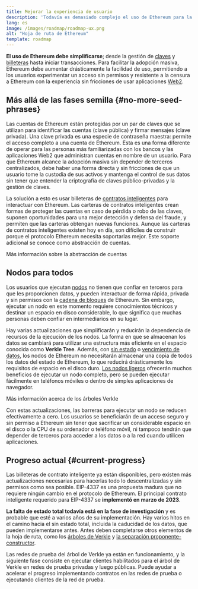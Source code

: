 ```yaml
---
title: Mejorar la experiencia de usuario
description: 'Todavía es demasiado complejo el uso de Ethereum para la mayoría de las personas. Para fomentar la adopción masiva, Ethereum debe reducir drásticamente sus barreras de entrada: los usuarios deben obtener los beneficios del acceso descentralizado, sin permiso y resistente a la censura a Ethereum, pero debe ser tan sencillo como usar una aplicación Web2 tradicional.'
lang: es
image: /images/roadmap/roadmap-ux.png
alt: "Hoja de ruta de Ethereum"
template: roadmap
---
```


**El uso de Ethereum debe simplificarse**; desde la gestión de [claves](/glossary/#key) y [billeteras](/glossary/#wallet) hasta iniciar transacciones. Para facilitar la adopción masiva, Ethereum debe aumentar drásticamente la facilidad de uso, permitiendo a los usuarios experimentar un acceso sin permisos y resistente a la censura a Ethereum con la experiencia sin fricciones de usar aplicaciones [Web2](/glossary/#web2).

## Más allá de las fases semilla {#no-more-seed-phrases}

Las cuentas de Ethereum están protegidas por un par de claves que se utilizan para identificar las cuentas (clave pública) y firmar mensajes (clave privada). Una clave privada es una especie de contraseña maestra: permite el acceso completo a una cuenta de Ethereum. Esta es una forma diferente de operar para las personas más familiarizadas con los bancos y las aplicaciones Web2 que administran cuentas en nombre de un usuario. Para que Ethereum alcance la adopción masiva sin depender de terceros centralizados, debe haber una forma directa y sin fricciones de que un usuario tome la custodia de sus activos y mantenga el control de sus datos sin tener que entender la criptografía de claves público-privadas y la gestión de claves.

La solución a esto es usar billeteras de [contratos inteligentes](/glossary/#smart-contract) para interactuar con Ethereum. Las carteras de contratos inteligentes crean formas de proteger las cuentas en caso de pérdida o robo de las claves, suponen oportunidades para una mejor detección y defensa del fraude, y permiten que las carteras obtengan nuevas funciones. Aunque las carteras de contratos inteligentes existen hoy en día, son difíciles de construir porque el protocolo Ethereum necesita soportarlas mejor. Este soporte adicional se conoce como abstracción de cuentas.

<ButtonLink variant="outline-color" href="/roadmap/account-abstraction/">Más información sobre la abstracción de cuentas</ButtonLink>

## Nodos para todos

Los usuarios que ejecutan [nodos](/glossary/#node) no tienen que confiar en terceros para que les proporcionen datos, y pueden interactuar de forma rápida, privada y sin permisos con la [cadena de bloques](/glossary/#blockchain) de Ethereum. Sin embargo, ejecutar un nodo en este momento requiere conocimientos técnicos y destinar un espacio en disco considerable, lo que significa que muchas personas deben confiar en intermediarios en su lugar.

Hay varias actualizaciones que simplificarán y reducirán la dependencia de recursos de la ejecución de los nodos. La forma en que se almacenan los datos se cambiará para utilizar una estructura más eficiente en el espacio conocida como **Verkle Tree**. Además, con [sin estado](/roadmap/statelessness) o [vencimiento de datos](/roadmap/statelessness/#data-expiry), los nodos de Ethereum no necesitarán almacenar una copia de todos los datos del estado de Ethereum, lo que reducirá drásticamente los requisitos de espacio en el disco duro. [Los nodos ligeros](/developers/docs/nodes-and-clients/light-clients/) ofrecerán muchos beneficios de ejecutar un nodo completo, pero se pueden ejecutar fácilmente en teléfonos móviles o dentro de simples aplicaciones de navegador.

<ButtonLink variant="outline-color" href="/roadmap/verkle-trees/">Más información acerca de los árboles Verkle</ButtonLink>

Con estas actualizaciones, las barreras para ejecutar un nodo se reducen efectivamente a cero. Los usuarios se beneficiarán de un acceso seguro y sin permiso a Ethereum sin tener que sacrificar un considerable espacio en el disco o la CPU de su ordenador o teléfono móvil, ni tampoco tendrán que depender de terceros para acceder a los datos o a la red cuando utilicen aplicaciones.

## Progreso actual {#current-progress}

Las billeteras de contrato inteligente ya están disponibles, pero existen más actualizaciones necesarias para hacerlas todo lo descentralizadas y sin permisos como sea posible. EIP-4337 es una propuesta madura que no requiere ningún cambio en el protocolo de Ethereum. El principal contrato inteligente requerido para EIP-4337 se **implementó en marzo de 2023**.

**La falta de estado total todavía está en la fase de investigación** y es probable que esté a varios años de su implementación. Hay varios hitos en el camino hacia el sin estado total, incluida la caducidad de los datos, que pueden implementarse antes. Antes deben completarse otros elementos de la hoja de ruta, como los [árboles de Verkle](/roadmap/verkle-trees/) y [la separación proponente-constructor](/roadmap/pbs/).

Las redes de prueba del árbol de Verkle ya están en funcionamiento, y la siguiente fase consiste en ejecutar clientes habilitados para el árbol de Verkle en redes de prueba privadas y luego públicas. Puede ayudar a acelerar el progreso implementando contratos en las redes de prueba o ejecutando clientes de la red de prueba.
